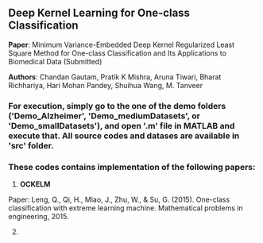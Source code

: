 ## Deep Kernel Learning for One-class Classification

**Paper**: Minimum Variance-Embedded Deep Kernel Regularized Least Square Method for One-class Classification and Its Applications to Biomedical Data (Submitted)

**Authors**: Chandan Gautam, Pratik K Mishra, Aruna Tiwari, Bharat Richhariya, Hari Mohan Pandey, Shuihua Wang, M. Tanveer

### For execution, simply go to the one of the demo folders ('Demo_Alzheimer', 'Demo_mediumDatasets', or 'Demo_smallDatasets'), and open '.m' file in MATLAB and execute that. All source codes and datases are available in 'src' folder.

### These codes contains implementation of the following papers:

1. **OCKELM**

Paper: Leng, Q., Qi, H., Miao, J., Zhu, W., & Su, G. (2015). One-class classification with extreme learning machine. Mathematical problems in engineering, 2015.

2. 






